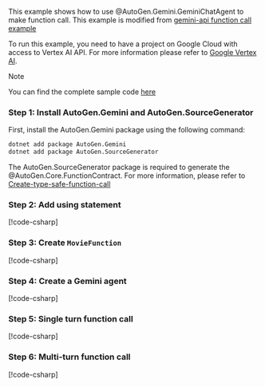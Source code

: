 This example shows how to use @AutoGen.Gemini.GeminiChatAgent to make function call. This example is modified from [gemini-api function call example](https://ai.google.dev/gemini-api/docs/function-calling)

To run this example, you need to have a project on Google Cloud with access to Vertex AI API. For more information please refer to [Google Vertex AI](https://cloud.google.com/vertex-ai/docs).


> [!NOTE]
> You can find the complete sample code [here](https://github.com/microsoft/autogen/blob/main/dotnet/samples/AutoGen.Gemini.Sample/Function_Call_With_Gemini.cs)

### Step 1: Install AutoGen.Gemini and AutoGen.SourceGenerator

First, install the AutoGen.Gemini package using the following command:

```bash
dotnet add package AutoGen.Gemini
dotnet add package AutoGen.SourceGenerator
```

The AutoGen.SourceGenerator package is required to generate the @AutoGen.Core.FunctionContract. For more information, please refer to [Create-type-safe-function-call](../Create-type-safe-function-call.md)

### Step 2: Add using statement
[!code-csharp[](../../../samples/AutoGen.Gemini.Sample/Function_call_with_gemini.cs?name=Using)]

### Step 3: Create `MovieFunction`

[!code-csharp[](../../../samples/AutoGen.Gemini.Sample/Function_call_with_gemini.cs?name=MovieFunction)]

### Step 4: Create a Gemini agent

[!code-csharp[](../../../samples/AutoGen.Gemini.Sample/Function_call_with_gemini.cs?name=Create_Gemini_Agent)]

### Step 5: Single turn function call

[!code-csharp[](../../../samples/AutoGen.Gemini.Sample/Function_call_with_gemini.cs?name=Single_turn)]

### Step 6: Multi-turn function call

[!code-csharp[](../../../samples/AutoGen.Gemini.Sample/Function_call_with_gemini.cs?name=Multi_turn)]

